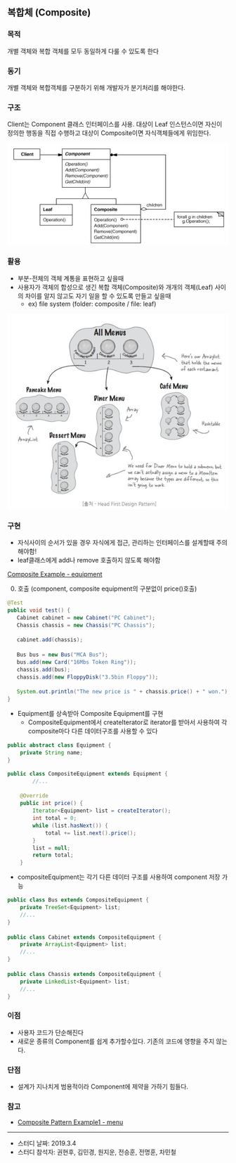 ## 복합체 (Composite)

### 목적
개별 객체와 복합 객체를 모두 동일하게 다룰 수 있도록 한다

### 동기
개별 객체와 복합객체를 구분하기 위해 개발자가 분기처리를 해야한다.


### 구조
Client는 Component 클래스 인터페이스를 사용.
대상이 Leaf 인스턴스이면 자신이 정의한 행동을 직접 수행하고
대상이 Composite이면 자식객체들에게 위임한다.

![composite](images/composite.png)

### 활용
- 부분-전체의 객체 계통을 표현하고 싶을때
- 사용자가 객체의 합성으로 생긴 복합 객체(Composite)와 개개의 객체(Leaf) 사이의 차이를 알지 않고도 자기 일을 할 수 있도록 만들고 싶을때
	- ex) file system (folder: composite / file: leaf)

![composite_ex](images/composite_ex1.jpg)

### 구현
- 자식사이의 순서가 있을 경우 자식에게 접근, 관리하는 인터페이스를 설계할때 주의해야함!
- leaf클래스에게 add나 remove 호출하지 않도록 해야함

[Composite Example - equipment](https://github.com/betterdevstomorrow/design-patterns/tree/master/Structural_Patterns/composite-example/equipment)

0. 호출 (component, composite equipment의 구분없이 price()호출)
 ```java
@Test
public void test() {
    Cabinet cabinet = new Cabinet("PC Cabinet");
    Chassis chassis = new Chassis("PC Chassis");

    cabinet.add(chassis);

    Bus bus = new Bus("MCA Bus");
    bus.add(new Card("16Mbs Token Ring"));
    chassis.add(bus);
    chassis.add(new FloppyDisk("3.5bin Floppy"));

    System.out.println("The new price is " + chassis.price() + " won.");
}
```


- Equipment를 상속받아 Composite Equipment를 구현
   - CompositeEquipment에서 createIterator로 iterator를 받아서 사용하여 각 composite마다 다른 데이터구조를 사용할 수 있다

```java
public abstract class Equipment {
    private String name;
}
```
   
```java
public class CompositeEquipment extends Equipment {
        //... 

	@Override
	public int price() {
		Iterator<Equipment> list = createIterator();
		int total = 0;
		while (list.hasNext()) {
			total += list.next().price();
		}
		list = null;
		return total;
	}
```

- compositeEquipment는 각기 다른 데이터 구조를 사용하여 component 저장 가능
```java
public class Bus extends CompositeEquipment {
    private TreeSet<Equipment> list;
    //...
}

public class Cabinet extends CompositeEquipment {
    private ArrayList<Equipment> list;
    //...
}

public class Chassis extends CompositeEquipment {
    private LinkedList<Equipment> list;
    //...
}
```

### 이점
- 사용자 코드가 단순해진다
- 새로운 종류의 Component를 쉽게 추가할수있다. 기존의 코드에 영향을 주지 않는다.

### 단점
- 설계가 지나치게 범용적이라 Component에 제약을 가하기 힘들다. 

### 참고
- [Composite Pattern Example1 - menu](
https://blog.naver.com/klp0712/220855121178)



---

- 스터디 날짜: 2019.3.4
- 스터디 참석자: 권현후, 김민경, 원지운, 전승훈, 전명훈, 차민철

